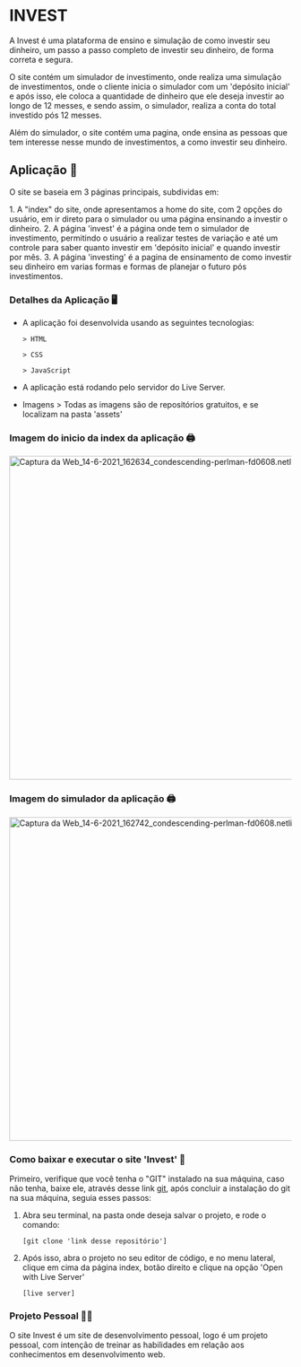 # INVEST

<p>A Invest é uma plataforma de ensino e simulação de como investir seu dinheiro, um passo a passo completo de investir seu dinheiro, de forma correta e segura.
</p>

<p>O site contém um simulador de investimento, onde realiza uma simulação de investimentos, onde
  o cliente inicia o simulador com um 'depósito inicial' e após isso, ele coloca a quantidade de dinheiro
  que ele deseja investir ao longo de 12 messes, e sendo assim, o simulador, realiza a conta do
  total investido pós 12 messes.
</p>

<p>Além do simulador, o site contém uma pagina, onde ensina as pessoas que tem interesse nesse mundo de
  investimentos, a como investir seu dinheiro.
</p>

## Aplicação 💾

<p>O site se baseia em 3 páginas principais, subdividas em:</p>
  1. A "index" do site, onde apresentamos a home do site, com 2 opções do usuário, em ir direto para o simulador ou uma página ensinando a investir o dinheiro.
  2. A página 'invest' é a página onde tem o simulador de investimento, permitindo o usuário a realizar testes
  de variação e até um controle para saber quanto investir em 'depósito inicial' e quando investir por mês.
  3. A página 'investing' é a pagina de ensinamento de como investir seu dinheiro em varias formas e formas
  de planejar o futuro pós investimentos.

### Detalhes da Aplicação 🖥️

- A aplicação foi desenvolvida usando as seguintes tecnologias:

      > HTML

      > CSS

      > JavaScript

- A aplicação está rodando pelo servidor do Live Server.

- Imagens > Todas as imagens são de repositórios gratuitos, e se localizam na pasta 'assets'

### Imagem do inicio da index da aplicação 🖨️

<p width="100%">
  <a data-flickr-embed="true" href="https://www.flickr.com/photos/190690980@N06/51248253415/in/dateposted-public/" title="Captura da Web_14-6-2021_162634_condescending-perlman-fd0608.netlify.app"><img src="https://live.staticflickr.com/65535/51248253415_7baceee9a2_b.jpg" width="1024" height="577" alt="Captura da Web_14-6-2021_162634_condescending-perlman-fd0608.netlify.app"></a>
</p>

### Imagem do simulador da aplicação 🖨️

<p width="100%">
  <a data-flickr-embed="true" href="https://www.flickr.com/photos/190690980@N06/51248254860/in/dateposted-public/" title="Captura da Web_14-6-2021_162742_condescending-perlman-fd0608.netlify.app"><img src="https://live.staticflickr.com/65535/51248254860_3109a8f95a_b.jpg" width="1024" height="577" alt="Captura da Web_14-6-2021_162742_condescending-perlman-fd0608.netlify.app"></a>
</p>

### Como baixar e executar o site 'Invest' 📁

<p>Primeiro, verifique que você tenha o "GIT" instalado na sua máquina, caso não tenha, baixe ele, através desse link <a href="https://git-scm.com/">git</a>, após concluir a instalação do git na sua máquina, seguia esses passos: </p>

1.  Abra seu terminal, na pasta onde deseja salvar o projeto, e rode o comando:

        [git clone 'link desse repositório']

2.  Após isso, abra o projeto no seu editor de código, e no menu lateral, clique em cima da página index, botão direito e clique na opção 'Open with Live Server'

        [live server]

### Projeto Pessoal 👨‍🎓

<p> O site Invest é um site de desenvolvimento pessoal, logo é um projeto pessoal, com intenção de treinar as habilidades em relação aos conhecimentos em desenvolvimento web.
</p>
